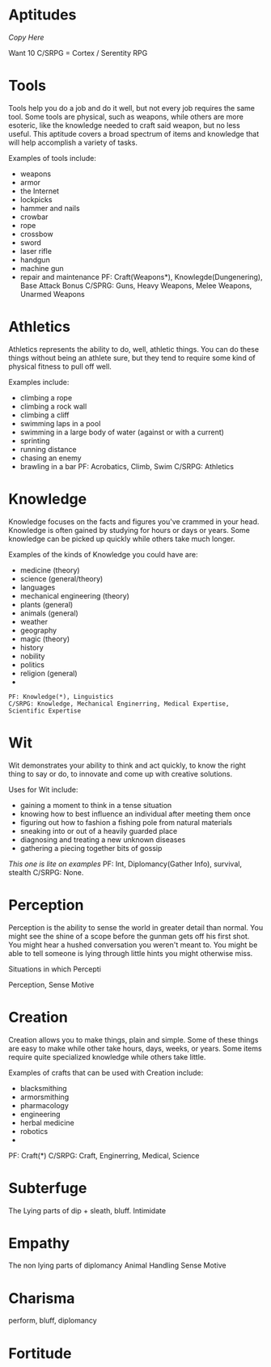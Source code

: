 # Aptitudes
*Copy Here*

Want 10
C/SRPG = Cortex / Serentity RPG
# Tools
Tools help you do a job and do it well, but not every job requires the same tool. Some tools are physical, such as weapons, while others are more esoteric, like the knowledge needed to craft said weapon, but no less useful. This aptitude covers a broad spectrum of items and knowledge that will help accomplish a variety of tasks.

Examples of tools include:
* weapons
* armor
* the Internet
* lockpicks
* hammer and nails
* crowbar
* rope
* crossbow
* sword
* laser rifle
* handgun
* machine gun
* repair and maintenance
	PF: Craft(Weapons*), Knowlegde(Dungenering), Base Attack Bonus
	C/SPRG: Guns, Heavy Weapons, Melee Weapons, Unarmed Weapons

# Athletics
Athletics represents the ability to do, well, athletic things. You can do these things without being an athlete sure, but they tend to require some kind of physical fitness to pull off well.

Examples include:
* climbing a rope
* climbing a rock wall
* climbing a cliff
* swimming laps in a pool
* swimming in a large body of water (against or with a current)
* sprinting
* running distance
* chasing an enemy
* brawling in a bar
	PF: Acrobatics, Climb, Swim
	C/SRPG: Athletics

# Knowledge
Knowledge focuses on the facts and figures you've crammed in your head. Knowledge is often gained by studying for hours or days or years. Some knowledge can be picked up quickly while others take much longer.

Examples of the kinds of Knowledge you could have are:
* medicine (theory)
* science (general/theory)
* languages
* mechanical engineering (theory)
* plants (general)
* animals (general)
* weather
* geography
* magic (theory)
* history
* nobility
* politics
* religion (general)
* 


	PF: Knowledge(*), Linguistics
	C/SRPG: Knowledge, Mechanical Enginerring, Medical Expertise, Scientific Expertise
	
# Wit
Wit demonstrates your ability to think and act quickly, to know the right thing to say or do, to innovate and come up with creative solutions. 

Uses for Wit include:
* gaining a moment to think in a tense situation
* knowing how to best influence an individual after meeting them once
* figuring out how to fashion a fishing pole from natural materials
* sneaking into or out of a heavily guarded place
* diagnosing and treating a new unknown diseases
* gathering a piecing together bits of gossip

*This one is lite on examples*
	PF: Int, Diplomancy(Gather Info), survival, stealth
	C/SRPG: None.

# Perception
Perception is the ability to sense the world in greater detail than normal. You might see the shine of a scope before the gunman gets off his first shot. You might hear a hushed conversation you weren't meant to. You might be able to tell someone is lying through little hints you might otherwise miss.

Situations in which Percepti

Perception, Sense Motive

# Creation
Creation allows you to make things, plain and simple. Some of these things are easy to make while other take hours, days, weeks, or years. Some items require quite specialized knowledge while others take little.

Examples of crafts that can be used with Creation include:

* blacksmithing
* armorsmithing
* pharmacology
* engineering 
* herbal medicine
* robotics
* 
PF: Craft(*)
	C/SRPG: Craft, Enginerring, Medical, Science

# Subterfuge

The Lying parts of dip + sleath, bluff. Intimidate

# Empathy

The non lying parts of diplomancy
Animal Handling
Sense Motive

# Charisma

perform, bluff, diplomancy

# Fortitude

<!--stackedit_data:
eyJkaXNjdXNzaW9ucyI6eyJqUXFPS0JOZmZKdkpWS1ZkIjp7In
RleHQiOiJ3ZWFwb25jcmFmdCIsInN0YXJ0Ijo0MzQsImVuZCI6
NDM5fSwiVnV2bzdNOUJneGF5N3RqMiI6eyJ0ZXh0IjoiRXhhbX
BsZXMgaW5jbHVkZToiLCJzdGFydCI6OTI1LCJlbmQiOjk0Mn0s
IjBuMVJNVkJSNERTb2M0bEMiOnsidGV4dCI6ImluY2x1ZGUiLC
JzdGFydCI6MTk5OSwiZW5kIjoyMDA2fX0sImNvbW1lbnRzIjp7
IjZpTTdRSERCak1sMG04bVAiOnsiZGlzY3Vzc2lvbklkIjoial
FxT0tCTmZmSnZKVktWZCIsInN1YiI6ImdoOjE2MDI2MTEiLCJ0
ZXh0IjoiVGhpcyBpcyBzdXBwb3NlZCB0byBiZSBtb3JlIG9mIH
RoZSB1c2FnZSBvZiB0b29scywgbm90IHRoZSBjcmVhdGlvbiBv
ZiB0aGVtLiBUaGF0IHdvdWxkIGJlIGNyZWF0aW9uLiIsImNyZW
F0ZWQiOjE1NzM3NTY0NTAwNjl9LCJ3SFlIa2k4MEdQbWRLVnJH
Ijp7ImRpc2N1c3Npb25JZCI6ImpRcU9LQk5mZkp2SlZLVmQiLC
JzdWIiOiJnaDoxNjAyNjExIiwidGV4dCI6Ikl0IGRlZiB3b3Vs
ZCBiZSBob3cgdG8gdGFrZSBjYXJlIG9mIHRoZSB0b29sIHRob3
VnaCIsImNyZWF0ZWQiOjE1NzM3NTY0Njg2MjZ9LCJ5Z1pXNncx
NzRTd2hMQzB4Ijp7ImRpc2N1c3Npb25JZCI6IlZ1dm83TTlCZ3
hheTd0ajIiLCJzdWIiOiJnaDoxNjAyNjExIiwidGV4dCI6Ik1h
a2Ugc3VyZSB0byBpbmNsdWRlIGJyYXdsaW5nIGhlcmUuIiwiY3
JlYXRlZCI6MTU3Mzc1NjUxOTAwN30sIkxzWVk4ZlJWSTlQVkxJ
S08iOnsiZGlzY3Vzc2lvbklkIjoiMG4xUk1WQlI0RFNvYzRsQy
IsInN1YiI6ImdoOjE2MDI2MTEiLCJ0ZXh0IjoiQWRkIFxuRGlh
Z25vc2luZy90cmVhdGluZyBuZXcgdW5rbm93biBkaXNlYXNlcy
4iLCJjcmVhdGVkIjoxNTczNzgzMzA2ODIyfX0sImhpc3Rvcnki
OlsxMzAwNzg5Mjg5LDE2Njg1MzExNjQsLTE3NDgxMzkwNjYsLT
IxMDY3OTUzNSwxMTUzNTc5OTc1LDE3Nzc2NTIzNDUsLTYyMTkx
ODc2NywtOTQxNjA0NjE3LC05NDE2MDQ2MTcsMjA2NzAzMzg2MC
wtMTIyNDcxMjMxNSwxODIzMDUwNzUwLDMyMTQ0ODYxMiwyMDM5
OTYyMjg5LC05NzYwMDI0MTUsLTEzMjU4MDYyNTIsLTk1MjQ5NT
A1NCwtMTg5OTQ3NjA3NywyMTMwOTg4MzA5LC0yMTMwNTQ5ODdd
fQ==
-->
